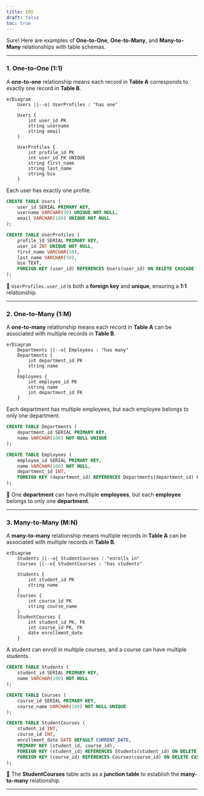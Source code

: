 ```yaml
---
title: ERD
draft: false
toc: true
---
```

Sure! Here are examples of **One-to-One**, **One-to-Many**, and **Many-to-Many** relationships with table schemas.

- - -

### **1. One-to-One (1:1)**

A **one-to-one** relationship means each record in **Table A** corresponds to exactly one record in **Table B**.

```mermaid
erDiagram
    Users ||--o| UserProfiles : "has one"
    
    Users {
        int user_id PK
        string username
        string email
    }
    
    UserProfiles {
        int profile_id PK
        int user_id FK UNIQUE
        string first_name
        string last_name
        string bio
    }
```

Each user has exactly one profile.

```sql
CREATE TABLE Users (
    user_id SERIAL PRIMARY KEY,
    username VARCHAR(50) UNIQUE NOT NULL,
    email VARCHAR(100) UNIQUE NOT NULL
);

CREATE TABLE UserProfiles (
    profile_id SERIAL PRIMARY KEY,
    user_id INT UNIQUE NOT NULL,
    first_name VARCHAR(50),
    last_name VARCHAR(50),
    bio TEXT,
    FOREIGN KEY (user_id) REFERENCES Users(user_id) ON DELETE CASCADE
);
```

🔹 `UserProfiles.user_id` is both a **foreign key** and **unique**, ensuring a **1:1** relationship.

- - -

### **2. One-to-Many (1:M)**

A **one-to-many** relationship means each record in **Table A** can be associated with multiple records in **Table B**.

```mermaid
erDiagram
    Departments ||--o{ Employees : "has many"
    Departments {
        int department_id PK
        string name
    }
    Employees {
        int employee_id PK
        string name
        int department_id FK
    }
```

Each department has multiple employees, but each employee belongs to only one department.

```sql
CREATE TABLE Departments (
    department_id SERIAL PRIMARY KEY,
    name VARCHAR(100) NOT NULL UNIQUE
);

CREATE TABLE Employees (
    employee_id SERIAL PRIMARY KEY,
    name VARCHAR(100) NOT NULL,
    department_id INT,
    FOREIGN KEY (department_id) REFERENCES Departments(department_id) ON DELETE SET NULL
);
```

🔹 One **department** can have multiple **employees**, but each **employee** belongs to only one **department**.

- - -

### **3. Many-to-Many (M:N)**

A **many-to-many** relationship means multiple records in **Table A** can be associated with multiple records in **Table B**.

```mermaid
erDiagram
    Students ||--o{ StudentCourses : "enrolls in"
    Courses ||--o{ StudentCourses : "has students"
    
    Students {
        int student_id PK
        string name
    }
    Courses {
        int course_id PK
        string course_name
    }
    StudentCourses {
        int student_id PK, FK
        int course_id PK, FK
        date enrollment_date
    }
```

A student can enroll in multiple courses, and a course can have multiple students.

```sql
CREATE TABLE Students (
    student_id SERIAL PRIMARY KEY,
    name VARCHAR(100) NOT NULL
);

CREATE TABLE Courses (
    course_id SERIAL PRIMARY KEY,
    course_name VARCHAR(100) NOT NULL UNIQUE
);

CREATE TABLE StudentCourses (
    student_id INT,
    course_id INT,
    enrollment_date DATE DEFAULT CURRENT_DATE,
    PRIMARY KEY (student_id, course_id),
    FOREIGN KEY (student_id) REFERENCES Students(student_id) ON DELETE CASCADE,
    FOREIGN KEY (course_id) REFERENCES Courses(course_id) ON DELETE CASCADE
);
```

🔹 The **StudentCourses** table acts as a **junction table** to establish the **many-to-many** relationship.

- - -
